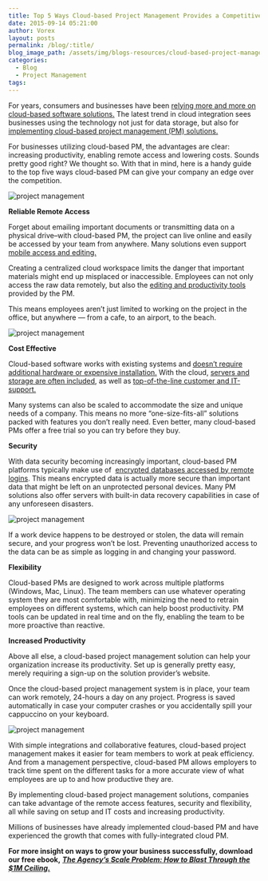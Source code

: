 ```yaml
---
title: Top 5 Ways Cloud-based Project Management Provides a Competitive Edge
date: 2015-09-14 05:21:00
author: Vorex
layout: posts
permalink: /blog/:title/
blog_image_path: /assets/img/blogs-resources/cloud-based-project-management.jpg
categories:
  - Blog
  - Project Management
tags:  
---
```



For years, consumers and businesses have been [relying more and more on cloud-based software solutions.](http://www.gartner.com/newsroom/id/2581315) The latest trend in cloud integration sees businesses using the technology not just for data storage, but also for [implementing cloud-based project management (PM) solutions.](http://technologyadvice.com/project-management/blog/benefits-cloud-based-project-management-software/)

For businesses utilizing cloud-based PM, the advantages are clear: increasing productivity, enabling remote access and lowering costs. Sounds pretty good right? We thought so. With that in mind, here is a handy guide to the top five ways cloud-based PM can give your company an edge over the competition.

![project management](https://media.giphy.com/media/WqmYGa2LjQlTG/giphy.gif)

**Reliable Remote Access**

Forget about emailing important documents or transmitting data on a physical drive–with cloud-based PM, the project can live online and easily be accessed by your team from anywhere. Many solutions even support [mobile access and editing.](http://technologyadvice.com/project-management/blog/on-premise-vs-cloud-project-management-software/)

Creating a centralized cloud workspace limits the danger that important materials might end up misplaced or inaccessible. Employees can not only access the raw data remotely, but also the [editing and productivity tools](http://www.techrepublic.com/blog/it-consultant/five-cloud-based-pm-tools-to-suit-a-wide-range-of-projects/) provided by the PM.

This means employees aren’t just limited to working on the project in the office, but anywhere — from a cafe, to an airport, to the beach.

![project management](https://media.giphy.com/media/ubzSNTpFhoFCU/giphy.gif)

**Cost Effective**

Cloud-based software works with existing systems and [doesn’t require additional hardware or expensive installation.](https://www.wrike.com/blog/10-benefits-of-cloud-based-project-management-software/) With the cloud, [servers and storage are often included](http://www.liquidplanner.com/blog/8-benefits-of-having-your-project-management-tool-in-the-cloud/), as well as [top-of-the-line customer and IT-support.](https://www.wrike.com/blog/why-real-time-customer-support-is-a-business-must-have/)

Many systems can also be scaled to accommodate the size and unique needs of a company. This means no more “one-size-fits-all” solutions packed with features you don’t really need. Even better, many cloud-based PMs offer a free trial so you can try before they buy.

**Security**

With data security becoming increasingly important, cloud-based PM platforms typically make use of  [encrypted databases accessed by remote logins](https://www.workzone.com/top-10-little-known-benefits-cloud-based-project-management/). This means encrypted data is actually more secure than important data that might be left on an unprotected personal devices. Many PM solutions also offer servers with built-in data recovery capabilities in case of any unforeseen disasters.

![project management](https://media.giphy.com/media/97VkBENUB3Cgg/giphy.gif)

If a work device happens to be destroyed or stolen, the data will remain secure, and your progress won’t be lost. Preventing unauthorized access to the data can be as simple as logging in and changing your password.

**Flexibility**

Cloud-based PMs are designed to work across multiple platforms (Windows, Mac, Linux). The team members can use whatever operating system they are most comfortable with, minimizing the need to retrain employees on different systems, which can help boost productivity. PM tools can be updated in real time and on the fly, enabling the team to be more proactive than reactive.

**Increased Productivity**

Above all else, a cloud-based project management solution can help your organization increase its productivity. Set up is generally pretty easy, merely requiring a sign-up on the solution provider’s website.

Once the cloud-based project management system is in place, your team can work remotely, 24-hours a day on any project. Progress is saved automatically in case your computer crashes or you accidentally spill your cappuccino on your keyboard.

![project management](https://media.giphy.com/media/fwSsZYsI05aak/giphy.gif)

With simple integrations and collaborative features, cloud-based project management makes it easier for team members to work at peak efficiency. And from a management perspective, cloud-based PM allows employers to track time spent on the different tasks for a more accurate view of what employees are up to and how productive they are.

By implementing cloud-based project management solutions, companies can take advantage of the remote access features, security and flexibility, all while saving on setup and IT costs and increasing productivity.

Millions of businesses have already implemented cloud-based PM and have experienced the growth that comes with fully-integrated cloud PM.

**For more insight on ways to grow your business successfully, download our free ebook,** [***The Agency’s Scale Problem: How to Blast Through the $1M Ceiling.***](http://vorex.hs-sites.com/agency-scale-ebook?__hstc=100746398.0d9a36e8b26eeb83aaab70a992f9d211.1437581808827.1440782484936.1440784834578.33&amp;__hssc=100746398.1.1440784834578&amp;__hsfp=3430391517)

